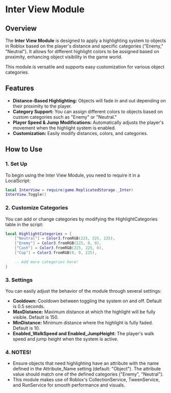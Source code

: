 # Inter View Module

## Overview

The **Inter View Module** is designed to apply a highlighting system to objects in Roblox based on the player's distance and specific categories ("Enemy," "Neutral"). It allows for different highlight colors to be assigned based on proximity, enhancing object visibility in the game world.

This module is versatile and supports easy customization for various object categories.

## Features

- **Distance-Based Highlighting:** Objects will fade in and out depending on their proximity to the player.
- **Category Support:** You can assign different colors to objects based on custom categories such as "Enemy" or "Neutral."
- **Player Speed & Jump Modifications:** Automatically adjusts the player's movement when the highlight system is enabled.
- **Customization:** Easily modify distances, colors, and categories.

## How to Use

### 1. Set Up

To begin using the Inter View Module, you need to require it in a LocalScript:

```lua
local InterView = require(game.ReplicatedStorage._Inter)
InterView.Toggle()
```
### 2. Customize Categories

You can add or change categories by modifying the HighlightCategories table in the script:

```lua
local HighlightCategories = {
    ["Neutral"] = Color3.fromRGB(225, 225, 225),
    ["Enemy"] = Color3.fromRGB(225, 0, 0),
    ["Cash"] = Color3.fromRGB(225, 225, 0),
    ["Cop"] = Color3.fromRGB(0, 0, 225),

    -- Add more categories here!
}
```

### 3. Settings

You can easily adjust the behavior of the module through several settings:

- **Cooldown:** Cooldown between toggling the system on and off. Default is 0.5 seconds.
- **MaxDistance:** Maximum distance at which the highlight will be fully visible. Default is 150.
- **MinDistance:** Minimum distance where the highlight is fully faded. Default is 10.
- **Enabled_WalkSpeed and Enabled_JumpHeight:** The player's walk speed and jump height when the system is active.

### 4. NOTES!

- Ensure objects that need highlighting have an attribute with the name defined in the Attribute_Name setting (default: "Object"). The attribute value should match one of the defined categories ("Enemy", "Neutral").
- This module makes use of Roblox's CollectionService, TweenService, and RunService for smooth performance and visuals.








